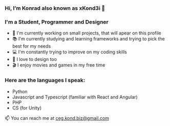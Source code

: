 ### Hi, I’m Konrad also known as xKond3i 👋

### I'm a Student, Programmer and Designer
- 📌 I'm currently working on small projects, that will apear on this profile
- 📚 I'm currently studying and learning frameworks and trying to pick the best for my needs
- 💻 I'm constantly trying to improve on my coding skills
- 🎨 I love to design too
- 🎬 I enjoy movies and games in my free time

### Here are the languages I speak:
- Python
- Javascript and Typescript (familiar with React and Angular)
- PHP
- CS (for Unity)

📫 You can reach me at ceg.kond.biz@gmail.com
